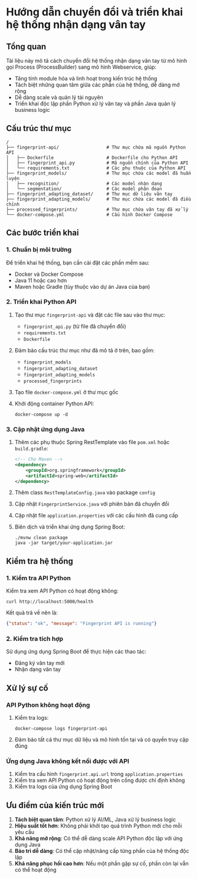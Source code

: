 # Hướng dẫn chuyển đổi và triển khai hệ thống nhận dạng vân tay

## Tổng quan

Tài liệu này mô tả cách chuyển đổi hệ thống nhận dạng vân tay từ mô hình gọi Process (ProcessBuilder) sang mô hình Webservice, giúp:

- Tăng tính module hóa và linh hoạt trong kiến trúc hệ thống
- Tách biệt những quan tâm giữa các phần của hệ thống, dễ dàng mở rộng
- Dễ dàng scale và quản lý tài nguyên
- Triển khai độc lập phần Python xử lý vân tay và phần Java quản lý business logic

## Cấu trúc thư mục

```
/
├── fingerprint-api/                  # Thư mục chứa mã nguồn Python API
│   ├── Dockerfile                    # Dockerfile cho Python API
│   ├── fingerprint_api.py            # Mã nguồn chính của Python API
│   └── requirements.txt              # Các phụ thuộc của Python API
├── fingerprint_models/               # Thư mục chứa các model đã huấn luyện
│   ├── recognition/                  # Các model nhận dạng
│   └── segmentation/                 # Các model phân đoạn
├── fingerprint_adapting_dataset/     # Thư mục dữ liệu vân tay
├── fingerprint_adapting_models/      # Thư mục chứa các model đã điều chỉnh
├── processed_fingerprints/           # Thư mục chứa vân tay đã xử lý
└── docker-compose.yml                # Cấu hình Docker Compose
```

## Các bước triển khai

### 1. Chuẩn bị môi trường

Để triển khai hệ thống, bạn cần cài đặt các phần mềm sau:

- Docker và Docker Compose
- Java 11 hoặc cao hơn
- Maven hoặc Gradle (tùy thuộc vào dự án Java của bạn)

### 2. Triển khai Python API

1. Tạo thư mục `fingerprint-api` và đặt các file sau vào thư mục:
   - `fingerprint_api.py` (từ file đã chuyển đổi)
   - `requirements.txt`
   - `Dockerfile`

2. Đảm bảo cấu trúc thư mục như đã mô tả ở trên, bao gồm:
   - `fingerprint_models`
   - `fingerprint_adapting_dataset`
   - `fingerprint_adapting_models`
   - `processed_fingerprints`

3. Tạo file `docker-compose.yml` ở thư mục gốc

4. Khởi động container Python API:
   ```
   docker-compose up -d
   ```

### 3. Cập nhật ứng dụng Java

1. Thêm các phụ thuộc Spring RestTemplate vào file `pom.xml` hoặc `build.gradle`:

   ```xml
   <!-- Cho Maven -->
   <dependency>
       <groupId>org.springframework</groupId>
       <artifactId>spring-web</artifactId>
   </dependency>
   ```

2. Thêm class `RestTemplateConfig.java` vào package `config`

3. Cập nhật `FingerprintService.java` với phiên bản đã chuyển đổi

4. Cập nhật file `application.properties` với các cấu hình đã cung cấp

5. Biên dịch và triển khai ứng dụng Spring Boot:
   ```
   ./mvnw clean package
   java -jar target/your-application.jar
   ```

## Kiểm tra hệ thống

### 1. Kiểm tra API Python

Kiểm tra xem API Python có hoạt động không:

```
curl http://localhost:5000/health
```

Kết quả trả về nên là:
```json
{"status": "ok", "message": "Fingerprint API is running"}
```

### 2. Kiểm tra tích hợp

Sử dụng ứng dụng Spring Boot để thực hiện các thao tác:
- Đăng ký vân tay mới
- Nhận dạng vân tay

## Xử lý sự cố

### API Python không hoạt động

1. Kiểm tra logs:
   ```
   docker-compose logs fingerprint-api
   ```

2. Đảm bảo tất cả thư mục dữ liệu và mô hình tồn tại và có quyền truy cập đúng

### Ứng dụng Java không kết nối được với API

1. Kiểm tra cấu hình `fingerprint.api.url` trong `application.properties`
2. Kiểm tra xem API Python có hoạt động trên cổng được chỉ định không
3. Kiểm tra logs của ứng dụng Spring Boot

## Ưu điểm của kiến trúc mới

1. **Tách biệt quan tâm**: Python xử lý AI/ML, Java xử lý business logic
2. **Hiệu suất tốt hơn**: Không phải khởi tạo quá trình Python mới cho mỗi yêu cầu
3. **Khả năng mở rộng**: Có thể dễ dàng scale API Python độc lập với ứng dụng Java
4. **Bảo trì dễ dàng**: Có thể cập nhật/nâng cấp từng phần của hệ thống độc lập
5. **Khả năng phục hồi cao hơn**: Nếu một phần gặp sự cố, phần còn lại vẫn có thể hoạt động